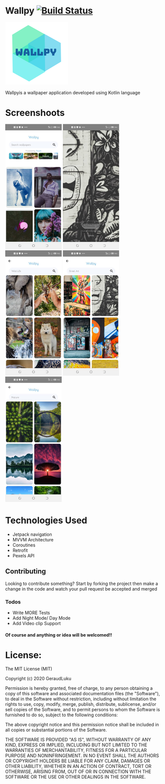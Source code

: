 # Wallpy [![Build Status](https://travis-ci.org/joemccann/dillinger.svg?branch=master)](https://travis-ci.org/joemccann/dillinger)

<img src="/wallpy.png" height="200px"/> <br>

Wallpyis a wallpaper application developed using Kotlin language


# Screenshoots
<img src="/screenshoots/1.jpeg" height="400px"/> <img src="/screenshoots/2.jpeg" height="400px"/>
<img src="/screenshoots/3.jpeg" height="400px"/>
<img src="/screenshoots/4.jpeg" height="400px"/>
<img src="/screenshoots/5.jpeg" height="400px"/>

# Technologies Used
  - Jetpack navigation
  - MVVM Architecture
  - Coroutines
  - Retrofit
  - Pexels API

## Contributing
Looking to contribute something?
Start by forking the project then make a change in the code and watch your pull request be accepted and merged

### Todos

 - Write MORE Tests
 - Add Night Mode/ Day Mode
 - Add Video clip Support
 
 #### Of course and anything or idea will be welcomed!!

# License:
The MIT License (MIT)

Copyright (c) 2020 GeraudLuku

Permission is hereby granted, free of charge, to any person obtaining a copy
of this software and associated documentation files (the "Software"), to deal
in the Software without restriction, including without limitation the rights
to use, copy, modify, merge, publish, distribute, sublicense, and/or sell
copies of the Software, and to permit persons to whom the Software is
furnished to do so, subject to the following conditions:

The above copyright notice and this permission notice shall be included in all
copies or substantial portions of the Software.

THE SOFTWARE IS PROVIDED "AS IS", WITHOUT WARRANTY OF ANY KIND, EXPRESS OR
IMPLIED, INCLUDING BUT NOT LIMITED TO THE WARRANTIES OF MERCHANTABILITY,
FITNESS FOR A PARTICULAR PURPOSE AND NONINFRINGEMENT. IN NO EVENT SHALL THE
AUTHORS OR COPYRIGHT HOLDERS BE LIABLE FOR ANY CLAIM, DAMAGES OR OTHER
LIABILITY, WHETHER IN AN ACTION OF CONTRACT, TORT OR OTHERWISE, ARISING FROM,
OUT OF OR IN CONNECTION WITH THE SOFTWARE OR THE USE OR OTHER DEALINGS IN THE
SOFTWARE.
